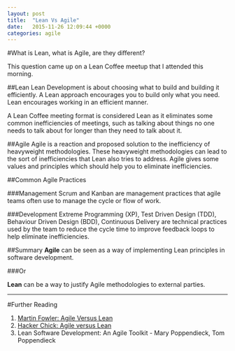 ```yaml
---
layout: post
title:  "Lean Vs Agile"
date:   2015-11-26 12:09:44 +0000
categories: agile 
---
```

#What is Lean, what is Agile, are they different?

This question came up on a Lean Coffee meetup that I attended this morning.

##Lean
Lean Development is about choosing what to build and building it efficiently.  A Lean approach encourages you to build only what you need. Lean encourages working in an efficient manner.  

A Lean Coffee meeting format is considered Lean as it eliminates some common inefficiencies of meetings, such as talking about things no one needs to talk about for longer than they need to talk about it.

##Agile
Agile is a reaction and proposed solution to the inefficiency of heavyweight methodologies.  These heavyweight methodologies can lead to the sort of inefficiencies that Lean also tries to address.  Agile gives some values and principles which should help you to eliminate inefficiencies.

##Common Agile Practices

###Management
Scrum and Kanban are management practices that agile teams often use to manage the cycle or flow of work.

###Development
Extreme Programming (XP), Test Driven Design (TDD), Behaviour Driven Design (BDD), Continuous Delivery are technical practices used by the team to reduce the cycle time to improve feedback loops to help eliminate inefficiencies. 

##Summary
**Agile** can be seen as a way of implementing Lean principles in software development. 

###Or

**Lean** can be a way to justify Agile methodologies to external parties. 

_____________________

#Further Reading
1. [Martin Fowler: Agile Versus Lean](http://martinfowler.com/bliki/AgileVersusLean.html)
2. [Hacker Chick: Agile versus Lean]( http://www.hackerchick.com/2012/01/agile-vs-lean-yeah-yeah-whats-the-difference.html)
3. Lean Software Development: An Agile Toolkit - Mary Poppendieck, Tom Poppendieck
